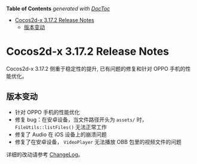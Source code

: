 <!-- START doctoc generated TOC please keep comment here to allow auto update -->
<!-- DON'T EDIT THIS SECTION, INSTEAD RE-RUN doctoc TO UPDATE -->
**Table of Contents**  *generated with [DocToc](https://github.com/thlorenz/doctoc)*

- [Cocos2d-x 3.17.2 Release Notes](#cocos2d-x-3172-release-notes)
  - [版本变动](#%E7%89%88%E6%9C%AC%E5%8F%98%E5%8A%A8)

<!-- END doctoc generated TOC please keep comment here to allow auto update -->

# Cocos2d-x 3.17.2 Release Notes #

Cocos2d-x 3.17.2 侧重于稳定性的提升, 已有问题的修复和针对 OPPO 手机的性能优化。

## 版本变动

- 针对 OPPO 手机的性能优化
- 修复 bug：在安卓设备，当文件路径开头为 `assets/` 时， `FileUtils::listFiles()` 无法正常工作
- 修复了 Audio 在 iOS 设备上的崩溃问题
- 修复了在安卓设备， `VideoPlayer` 无法播放 OBB 包里的视频文件的问题

详细的改动请参考 [ChangeLog](https://github.com/cocos2d/cocos2d-x/blob/v3/CHANGELOG)。
